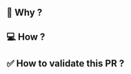 ## 🤔 Why ?

<!--
Explain here why the repository need this change, explain with your own words.
In case of technical subject, this is more than mandatory.

You could specify:
- links to updated library changelog
- links to related documentation/discussion
-->

## 💻 How ?

<!--
Describe the changes you made in the PR, changes in directory/tree, installed dependencies.
You could also self comment your diff to help reviewer understand them.

ℹ️ made this change to ...
-->

## ✅ How to validate this PR ?

<!--
Explain here how reviewer can validate your PR.
-->
